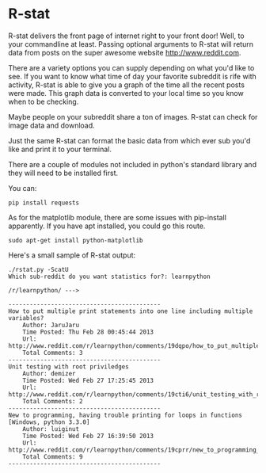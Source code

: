 R-stat
======

R-stat delivers the front page of internet right to your front door!  Well, to 
your commandline at least.  Passing optional arguments to R-stat will return 
data from posts on the super awesome website http://www.reddit.com.

There are a variety options you can supply depending on what you'd like to see.
If you want to know what time of day your favorite subreddit is rife with activity,
R-stat is able to give you a graph of the time all the recent posts were made.
This graph data is converted to your local time so you know when to be checking.

Maybe people on your subreddit share a ton of images.  R-stat can check for image
data and download.

Just the same R-stat can format the basic data from which ever sub you'd like and
print it to your terminal.

There are a couple of modules not included in python's standard library and they
will need to be installed first.

You can:

    pip install requests

As for the matplotlib module, there are some issues with pip-install apparently.  If
you have apt installed, you could go this route.

    sudo apt-get install python-matplotlib 


Here's a small sample of R-stat output:

    ./rstat.py -ScatU
    Which sub-reddit do you want statistics for?: learnpython

    /r/learnpython/ --->

    -------------------------------------------
    How to put multiple print statements into one line including multiple variables?
        Author: JaruJaru
        Time Posted: Thu Feb 28 00:45:44 2013
        Url: http://www.reddit.com/r/learnpython/comments/19dqpo/how_to_put_multiple_print_statements_into_one/
        Total Comments: 3
    -------------------------------------------
    Unit testing with root priviledges
        Author: demizer
        Time Posted: Wed Feb 27 17:25:45 2013
        Url: http://www.reddit.com/r/learnpython/comments/19cti6/unit_testing_with_root_priviledges/
        Total Comments: 2
    -------------------------------------------
    New to programming, having trouble printing for loops in functions [Windows, python 3.3.0]
        Author: luiginut
        Time Posted: Wed Feb 27 16:39:50 2013
        Url: http://www.reddit.com/r/learnpython/comments/19cprr/new_to_programming_having_trouble_printing_for/
        Total Comments: 9
    -------------------------------------------

